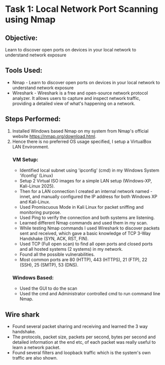 # Task 1: Local Network Port Scanning using Nmap

## Objective:
Learn to discover open ports on devices in your local network to understand
network exposure

## Tools Used:
- Nmap - Learn to discover open ports on devices in your local network to understand
network exposure
- Wireshark - Wireshark is a free and open-source network protocol analyzer. It allows users to capture and inspect network traffic, providing a detailed view of what's happening on a network. 

## Steps Performed:
1. Installed Windows based Nmap on my system from Nmap's official website https://nmap.org/download.html.
2. Hence there is no preferred OS usage specified, I setup a VirtualBox LAN Environment.
   ### VM Setup:
   - Identified local subnet using 'ipconfig' (cmd) in my Windows System 'ifconfig' (Linux)
   - Setup 2 Virtual ISO images for a simple LAN setup (Windows-XP, Kali-Linux 2025).
   - Then for a LAN connection I created an internal network named -innet, and manually configured the IP address for both Windows XP and Kali-Linux.
   - Used Promiscuous Mode in Kali Linux for packet sniffing and monitoring purpose.
   - Used Ping to verify the connection and both systems are listening.
   - Learned different Nmap commands and used them in my scan.
   - While testing Nmap commands I used Wireshark to discover packets sent and received, which gave a basic knowledge of TCP 3-Way Handshake (SYN, ACK, RST, FIN).
   - Used TCP (Full open scan) to find all open ports and closed ports and all hosted systems (2 systems) in my network.
   - Found all the possible vulnerabilities.
   - Most common ports are 80 (HTTP), 443 (HTTPS),  21 (FTP), 22 (SSH), 25 (SMTP), 53 (DNS).
   ### Windows Based:
   - Used the GUI to do the scan
   - Used the cmd and Administrator controlled cmd to run command line Nmap.
## Wire shark
- Found several packet sharing and receiving and learned the 3 way handshake.
- The protocols, packet size, packets per second, bytes per second and detailed information at the end etc, of each packet was really useful to learn a network packet.
- Found several filters and loopback traffic which is the system's own traffic are also shown.
